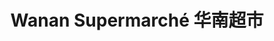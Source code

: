 ---
title: "Wanan Supermarché  华南超市"
url: /creteil/wanan-supermarche-hua-nan-chao-shi/
shop: supermarché
---